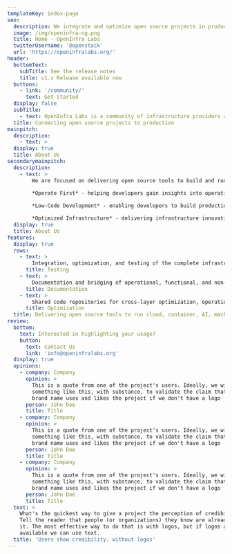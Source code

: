 ```yaml
---
templateKey: index-page
seo:
  description: We integrate and optimize open source projects in production environments and publish complete, reproducible stacks for existing and emerging workloads. 
  image: /img/openinfra-og.png
  title: Home - OpenInfra Labs
  twitterUsername: '@openstack'
  url: 'https://openinfralabs.org/'
header:
  bottomText:
    subTitle: See the release notes
    title: v1.x Release available now
  buttons:
    - link: '/community/'
      text: Get Started
  display: false
  subTitle:
    - text: OpenInfra Labs is a community of infrastructure providers and operators who integrate and optimize open source projects in production. 
  title: Connecting open source projects to production
mainpitch:
  description:
    - text: >
  display: true
  title: About Us
secondarymainpitch:
  description:
    - text: >
        We are focused on delivering open source tools to build and run cloud, container, AI, big data and edge workloads efficiently, repeatedly and predictably. Our projects embrace three themes:

        *Operate First* - helping developers gain insights into operational considerations and ensure their projects will integrate and operate well in production environments.
        
        *Low-Code Development* - enabling developers to build production-grade AI and big data applications without specialized skills and with a minimal level of coding.

        *Optimized Infrastructure* - delivering infrastructure innovations to improve the performance of emerging workloads without burdening application developers.
  display: true
  title: About Us
features:
  display: true
  rows:
    - text: >
        Integration, optimization, and testing of the complete infrastructure stack to support complete use cases 
      title: Testing
    - text: >
        Documentation and bridging of operational, functional, and non-functional gaps to run upstream projects in a production environment
      title: Documentation
    - text: >
        Shared code repositories for cross-layer optimization, operational tooling and the "glue" code that is often written independently by users
      title: Optimization
  title: Delivering open source tools to run cloud, container, AI, machine learning and edge workloads efficiently, repeatedly and predictably
review:
  bottom: 
    text: Interested in highlighting your usage?
    button:
      text: Contact Us
      link: 'info@openinfralabs.org'
  display: true
  opinions:
    - company: Company
      opinion: >
        This is a quote from one of the project's users. Ideally, we will have
        something like this, with substance, to validate the claim that this
        brand name uses and likes the project if we don't have a logo
      person: John Doe
      title: Title
    - company: Company
      opinion: >
        This is a quote from one of the project's users. Ideally, we will have
        something like this, with substance, to validate the claim that this
        brand name uses and likes the project if we don't have a logo
      person: John Doe
      title: Title
    - company: Company
      opinion: >
        This is a quote from one of the project's users. Ideally, we will have
        something like this, with substance, to validate the claim that this
        brand name uses and likes the project if we don't have a logo        
      person: John Doe
      title: Title
  text: >
    What's the quickest way to give a project the perception of credibility?
    Tell the reader that people (or organizations) they know are already using
    it. The most effective way to do that is with logos, but if logos aren't
    available we can use text.
  title: 'Users show credibility, without logos'
---
```



